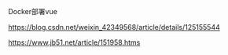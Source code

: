 Docker部署vue

https://blog.csdn.net/weixin_42349568/article/details/125155544

https://www.jb51.net/article/151958.htms